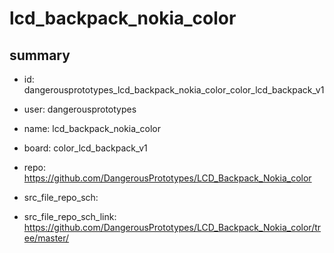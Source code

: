# lcd_backpack_nokia_color
 
## summary 
* id: dangerousprototypes_lcd_backpack_nokia_color_color_lcd_backpack_v1
* user: dangerousprototypes
* name: lcd_backpack_nokia_color
* board: color_lcd_backpack_v1
* repo: https://github.com/DangerousPrototypes/LCD_Backpack_Nokia_color



* src_file_repo_sch: 
* src_file_repo_sch_link: https://github.com/DangerousPrototypes/LCD_Backpack_Nokia_color/tree/master/




